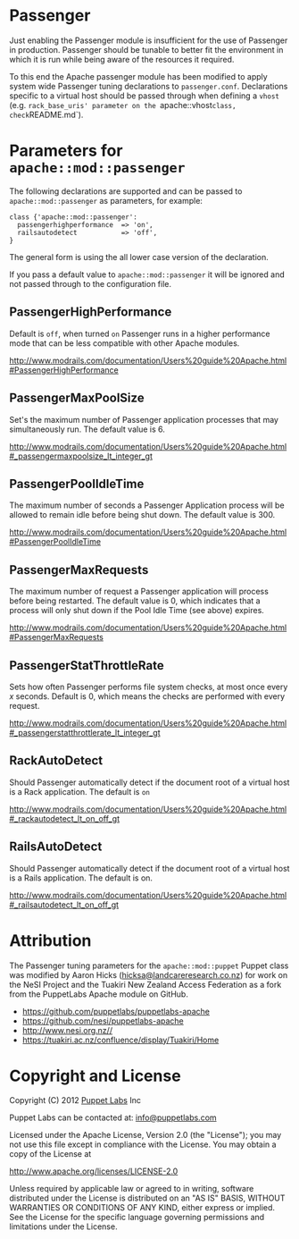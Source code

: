 # Passenger

Just enabling the Passenger module is insufficient for the use of Passenger in production. Passenger should be tunable to better fit the environment in which it is run while being aware of the resources it required.

To this end the Apache passenger module has been modified to apply system wide Passenger tuning declarations to `passenger.conf`. Declarations specific to a virtual host should be passed through when defining a `vhost` (e.g. `rack_base_uris' parameter on the `apache::vhost` class, check `README.md`).

# Parameters for `apache::mod::passenger`

The following declarations are supported and can be passed to `apache::mod::passenger` as parameters, for example:

```
class {'apache::mod::passenger':
  passengerhighperformance  => 'on',
  railsautodetect           => 'off',
}
```

The general form is using the all lower case version of the declaration.

If you pass a default value to `apache::mod::passenger` it will be ignored and not passed through to the configuration file.

## PassengerHighPerformance

Default is `off`, when turned `on` Passenger runs in a higher performance mode that can be less compatible with other Apache modules.

http://www.modrails.com/documentation/Users%20guide%20Apache.html#PassengerHighPerformance

## PassengerMaxPoolSize

Set's the maximum number of Passenger application processes that may simultaneously run. The default value is 6.

http://www.modrails.com/documentation/Users%20guide%20Apache.html#_passengermaxpoolsize_lt_integer_gt

## PassengerPoolIdleTime

The maximum number of seconds a Passenger Application process will be allowed to remain idle before being shut down. The default value is 300.

http://www.modrails.com/documentation/Users%20guide%20Apache.html#PassengerPoolIdleTime

## PassengerMaxRequests

The maximum number of request a Passenger application will process before being restarted. The default value is 0, which indicates that a process will only shut down if the Pool Idle Time (see above) expires.

http://www.modrails.com/documentation/Users%20guide%20Apache.html#PassengerMaxRequests

## PassengerStatThrottleRate

Sets how often Passenger performs file system checks, at most once every _x_ seconds. Default is 0, which means the checks are performed with every request.

http://www.modrails.com/documentation/Users%20guide%20Apache.html#_passengerstatthrottlerate_lt_integer_gt

## RackAutoDetect

Should Passenger automatically detect if the document root of a virtual host is a Rack application. The default is `on`

http://www.modrails.com/documentation/Users%20guide%20Apache.html#_rackautodetect_lt_on_off_gt

## RailsAutoDetect

Should Passenger automatically detect if the document root of a virtual host is a Rails application. The default is on.

http://www.modrails.com/documentation/Users%20guide%20Apache.html#_railsautodetect_lt_on_off_gt

# Attribution

The Passenger tuning parameters for the `apache::mod::puppet` Puppet class was modified by Aaron Hicks (hicksa@landcareresearch.co.nz) for work on the NeSI Project and the Tuakiri New Zealand Access Federation as a fork from the PuppetLabs Apache module on GitHub.

* https://github.com/puppetlabs/puppetlabs-apache
* https://github.com/nesi/puppetlabs-apache
* http://www.nesi.org.nz//
* https://tuakiri.ac.nz/confluence/display/Tuakiri/Home

# Copyright and License

Copyright (C) 2012 [Puppet Labs](https://www.puppetlabs.com/) Inc

Puppet Labs can be contacted at: info@puppetlabs.com

Licensed under the Apache License, Version 2.0 (the "License");
you may not use this file except in compliance with the License.
You may obtain a copy of the License at

  http://www.apache.org/licenses/LICENSE-2.0

Unless required by applicable law or agreed to in writing, software
distributed under the License is distributed on an "AS IS" BASIS,
WITHOUT WARRANTIES OR CONDITIONS OF ANY KIND, either express or implied.
See the License for the specific language governing permissions and
limitations under the License.